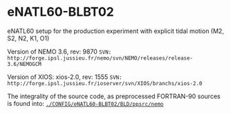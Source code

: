 # eNATL60-BLBT02
eNATL60 setup for the production experiment with explicit tidal motion (M2, S2, N2, K1, O1)

Version of NEMO 3.6, rev: 9870
`SVN: http://forge.ipsl.jussieu.fr/nemo/svn/NEMO/releases/release-3.6/NEMOGCM`

Version of XIOS: xios-2.0, rev: 1555
`SVN: http://forge.ipsl.jussieu.fr/ioserver/svn/XIOS/branchs/xios-2.0`

The integrality of the source code, as preprocessed FORTRAN-90 sources is found into:
[`./CONFIG/eNATL60-BLBT02/BLD/ppsrc/nemo`](https://github.com/meom-configurations/eNATL60-BLBT02/tree/master/CONFIG/eNATL60-BLBT02/BLD/ppsrc/nemo)


